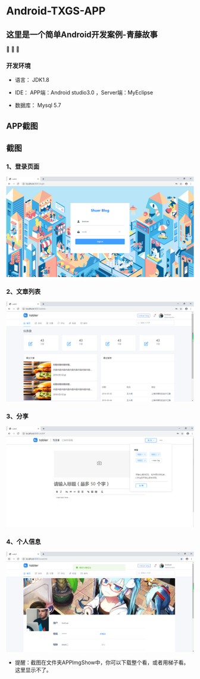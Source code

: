 # Android-TXGS-APP

## 这里是一个简单Android开发案例-青藤故事

:tada: :tada: :tada:


### 开发环境

* 语言： JDK1.8

* IDE： APP端：Android studio3.0  ，Server端：MyEclipse

* 数据库： Mysql 5.7

## APP截图
## 截图
### 1、登录页面
![登录页面](https://raw.githubusercontent.com/linshuer/SpringBoot-linshuerBlog/master/myimg/1.PNG)
### 2、文章列表
![首页](https://raw.githubusercontent.com/linshuer/SpringBoot-linshuerBlog/master/myimg/2.PNG)
### 3、分享
![分享](https://raw.githubusercontent.com/linshuer/SpringBoot-linshuerBlog/master/myimg/3.PNG)
### 4、个人信息
![个人信息](https://raw.githubusercontent.com/linshuer/SpringBoot-linshuerBlog/master/myimg/4.PNG)
* 提醒：截图在文件夹APPImgShow中，你可以下载整个看，或者用梯子看。这里显示不了。
